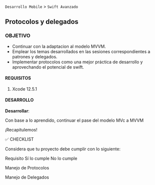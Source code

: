 `Desarrollo Mobile` > `Swift Avanzado`

## Protocolos y delegados


### OBJETIVO

- Continuar con la adaptacion al modelo MVVM.
- Emplear los temas desarrollados en las sesiones correspondientes a patrones y delegados. 
- Implementar protocolos como una mejor práctica de desarrollo y aprovechando el potencial de swift.


#### REQUISITOS

1. Xcode 12.5.1 

#### DESARROLLO

**Desarrollar**:

Con base a lo aprendido, continuar el pase del modelo MVc a MVVM



¡Recapitulemos!

✅ CHECKLIST 

Considera que tu proyecto debe cumplir con lo siguiente:

Requisito
Sí lo cumple
No lo cumple



Manejo de Protocolos




Manejo de Delegados 





